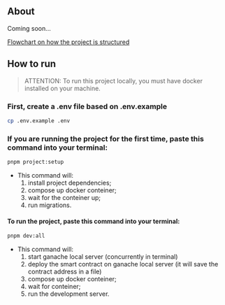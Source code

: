 ## About

Coming soon...

[Flowchart on how the project is structured](https://app.eraser.io/workspace/xxmg2mphVZfFWwK0kStY?origin=share)

## How to run

> ATTENTION: To run this project locally, you must have docker installed on your machine.

### First, create a .env file based on .env.example

```bash
cp .env.example .env
```

### If you are running the project for the first time, paste this command into your terminal:

```bash
pnpm project:setup
```

- This command will:
  1. install project dependencies;
  2. compose up docker conteiner;
  3. wait for the conteiner up;
  4. run migrations.

#### To run the project, paste this command into your terminal:

```bash
pnpm dev:all
```

- This command will:
  1. start ganache local server (concurrently in terminal)
  2. deploy the smart contract on ganache local server (it will save the contract address in a file)
  3. compose up docker conteiner;
  4. wait for conteiner;
  5. run the development server.

